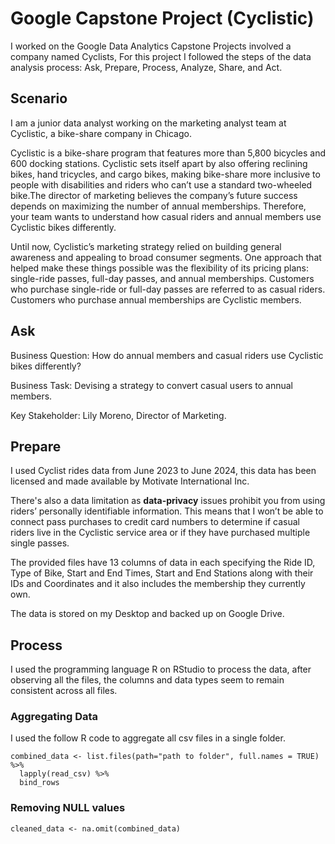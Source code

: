 # Google Capstone Project (Cyclistic)
I worked on the Google Data Analytics Capstone Projects involved a company named Cyclists, For this project I followed the steps of the data analysis process: Ask, Prepare, Process, Analyze, Share, and Act.
## Scenario
I am a junior data analyst working on the marketing analyst team at Cyclistic, a bike-share
company in Chicago. 

Cyclistic is a bike-share program that features more than 5,800 bicycles and 600 docking stations. Cyclistic sets itself apart by also offering reclining bikes, hand
tricycles, and cargo bikes, making bike-share more inclusive to people with disabilities and riders who can’t use a standard two-wheeled bike.The director of
marketing believes the company’s future success depends on maximizing the number of annual memberships. Therefore, your team wants to understand how casual riders and
annual members use Cyclistic bikes differently. 

Until now, Cyclistic’s marketing strategy relied on building general awareness and appealing to
broad consumer segments. One approach that helped make these things possible was the
flexibility of its pricing plans: single-ride passes, full-day passes, and annual memberships.
Customers who purchase single-ride or full-day passes are referred to as casual riders.
Customers who purchase annual memberships are Cyclistic members.

## Ask
Business Question: How do annual members and casual
riders use Cyclistic bikes differently?

Business Task: Devising a strategy to convert casual users to annual members.

Key Stakeholder: Lily Moreno, Director of Marketing.

## Prepare
I used Cyclist rides data from June 2023 to June 2024, this data has been licensed and made available by Motivate International Inc. 

There's also a data limitation as **data-privacy** issues
prohibit you from using riders’ personally identifiable information. This means that I won’t be
able to connect pass purchases to credit card numbers to determine if casual riders live in the
Cyclistic service area or if they have purchased multiple single passes.

The provided files have 13 columns of data in each specifying the Ride ID, Type of Bike, Start and End Times, Start and End Stations along with their IDs and Coordinates and it also includes the membership they currently own.

The data is stored on my Desktop and backed up on Google Drive.

## Process

I used the programming language R on RStudio to process the data, after observing all the files, the columns and data types seem to remain consistent across all files.

### Aggregating Data
I used the follow R code to aggregate all csv files in a single folder.
```
combined_data <- list.files(path="path to folder", full.names = TRUE) %>% 
  lapply(read_csv) %>% 
  bind_rows
```
### Removing NULL values
```
cleaned_data <- na.omit(combined_data)
```
